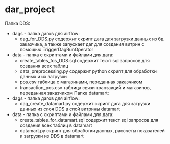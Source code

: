 # dar_project
Папка DDS:
- dags - папка дагов для airflow:
  - dag_for_DDS.py содержит скрипт дага для загрузки данных из бд заказчика, а также запускает даг для создания витрин с помощью TriggerDagRunOperator
- data - папка с скриптами и файлами для дага:
  - create_tables_fos_DDS.sql содержит текст sql запросов для создания всех таблиц 
  - data_preprocessing.py содержит python скрипт для обработки данных и их загрузки
  - pos.csv таблица с магазинами, переданная заказчиком
  - transaction_pos.csv таблица связи транзакций и магазинов, переданная заказчиком
Папка datamart:
- dags - папка дагов для airflow:
  - dag_create_datamart.py содержит скрипт дага для загрузки данных из слоя DDS в слой витрины datamart
- data - папка с скриптами и файлами для дага:
  - create_tables_for_datamart.sql содержит текст sql запросов для создания всех таблиц в datamart
  - datamart.py скрипт для обработки данных, рассчеты показателей и загрузки из DDS в datamart
    
